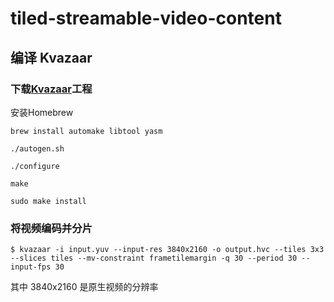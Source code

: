 # tiled-streamable-video-content

## 编译 Kvazaar

### 下载[Kvazaar](https://github.com/ultravideo/kvazaar#compiling-kvazaar)工程

安装Homebrew
```
brew install automake libtool yasm

./autogen.sh

./configure

make

sudo make install

```
 
### 将视频编码并分片
```
$ kvazaar -i input.yuv --input-res 3840x2160 -o output.hvc --tiles 3x3 --slices tiles --mv-constraint frametilemargin -q 30 --period 30 --input-fps 30

```
其中 3840x2160 是原生视频的分辨率 
